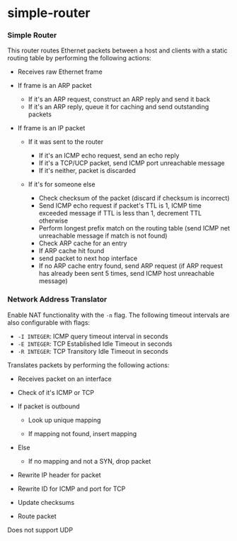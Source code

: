 # simple-router

### Simple Router

This router routes Ethernet packets between a host and clients with a static routing table by performing the following actions:

- Receives raw Ethernet frame

- If frame is an ARP packet

  - If it's an ARP request, construct an ARP reply and send it back
  - If it's an ARP reply, queue it for caching and send outstanding packets

- If frame is an IP packet

  - If it was sent to the router

    - If it's an ICMP echo request, send an echo reply
    - If it's a TCP/UCP packet, send ICMP port unreachable message
    - If it's neither, packet is discarded
    
  - If it's for someone else
    
    - Check checksum of the packet (discard if checksum is incorrect)
    - Send ICMP echo request if packet's TTL is 1, ICMP time exceeded message if TTL is less than 1, decrement TTL otherwise
    - Perform longest prefix match on the routing table (send ICMP net unreachable message if match is not found)
    - Check ARP cache for an entry
    - If ARP cache hit found
    - send packet to next hop interface
    - If no ARP cache entry found, send ARP request (if ARP request has already been sent 5 times, send ICMP host unreachable message)

### Network Address Translator

Enable NAT functionality with the `-n` flag. The following timeout intervals are also configurable with flags:

  - `-I INTEGER`: ICMP query timeout interval in seconds
  - `-E INTEGER`: TCP Established Idle Timeout in seconds
  - `-R INTEGER`: TCP Transitory Idle Timeout in seconds

Translates packets by performing the following actions:

- Receives packet on an interface

- Check of it's ICMP or TCP

- If packet is outbound

  - Look up unique mapping

  - If mapping not found, insert mapping

- Else

  - If no mapping and not a SYN, drop packet

- Rewrite IP header for packet

- Rewrite ID for ICMP and port for TCP

- Update checksums

- Route packet

Does not support UDP
